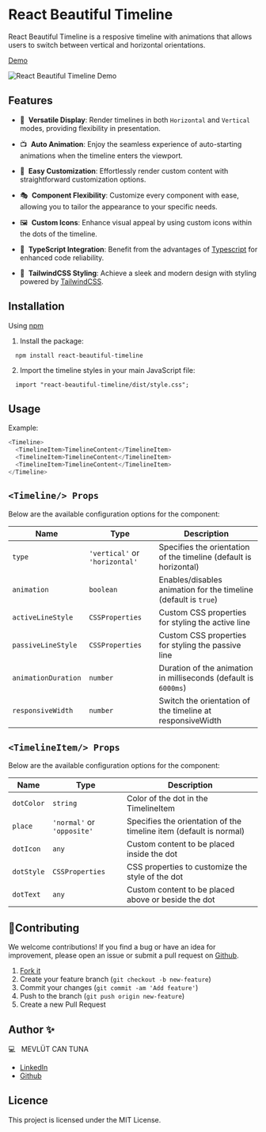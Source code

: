 # React Beautiful Timeline

React Beautiful Timeline is a resposive timeline with animations that allows users to switch between vertical and horizontal orientations.

[Demo](https://stackblitz.com/edit/react-beautiful-timeline?file=src%2FApp.tsx)

![React Beautiful Timeline Demo](https://github.com/mevlutcantuna/react-beautifult-timeline/assets/demo.gif)

## Features

- 🚥&nbsp; **Versatile Display**: Render timelines in both `Horizontal` and `Vertical` modes, providing flexibility in presentation.

- 📺&nbsp; **Auto Animation**: Enjoy the seamless experience of auto-starting animations when the timeline enters the viewport.

- 🔧&nbsp; **Easy Customization**: Effortlessly render custom content with straightforward customization options.

- 🎭&nbsp; **Component Flexibility**: Customize every component with ease, allowing you to tailor the appearance to your specific needs.

- 🖼️&nbsp; **Custom Icons**: Enhance visual appeal by using custom icons within the dots of the timeline.

- 💪&nbsp; **TypeScript Integration**: Benefit from the advantages of [Typescript](https://www.typescriptlang.org/) for enhanced code reliability.

- 🎨&nbsp; **TailwindCSS Styling**: Achieve a sleek and modern design with styling powered by [TailwindCSS](https://tailwindcss.com/).

## Installation

Using [npm](https://npmjs.com/)

1. Install the package:

```
  npm install react-beautiful-timeline
```

2. Import the timeline styles in your main JavaScript file:

```
  import "react-beautiful-timeline/dist/style.css";
```

## Usage

Example:

```javascript
<Timeline>
  <TimelineItem>TimelineContent</TimelineItem>
  <TimelineItem>TimelineContent</TimelineItem>
  <TimelineItem>TimelineContent</TimelineItem>
</Timeline>
```

## `<Timeline/> Props`

Below are the available configuration options for the component:

| Name                | Type                           | Description                                                       |
| ------------------- | ------------------------------ | ----------------------------------------------------------------- |
| `type`              | `'vertical'` or `'horizontal'` | Specifies the orientation of the timeline (default is horizontal) |
| `animation`         | `boolean`                      | Enables/disables animation for the timeline (default is `true`)   |
| `activeLineStyle`   | `CSSProperties`                | Custom CSS properties for styling the active line                 |
| `passiveLineStyle`  | `CSSProperties`                | Custom CSS properties for styling the passive line                |
| `animationDuration` | `number`                       | Duration of the animation in milliseconds (default is `6000ms`)   |
| `responsiveWidth`   | `number`                       | Switch the orientation of the timeline at responsiveWidth         |

## `<TimelineItem/> Props`

Below are the available configuration options for the component:

| Name       | Type                       | Description                                                        |
| ---------- | -------------------------- | ------------------------------------------------------------------ |
| `dotColor` | `string`                   | Color of the dot in the TimelineItem                               |
| `place`    | `'normal'` or `'opposite'` | Specifies the orientation of the timeline item (default is normal) |
| `dotIcon`  | `any`                      | Custom content to be placed inside the dot                         |
| `dotStyle` | `CSSProperties`            | CSS properties to customize the style of the dot                   |
| `dotText`  | `any`                      | Custom content to be placed above or beside the dot                |

## 🤝Contributing

We welcome contributions! If you find a bug or have an idea for improvement, please open an issue or submit a pull request on [Github](https://github.com/mevlutcantuna/react-beautiful-timeline).

1. [Fork it](https://github.com/mevlutcantuna/react-beautiful-timeline/fork)
2. Create your feature branch (`git checkout -b new-feature`)
3. Commit your changes (`git commit -am 'Add feature'`)
4. Push to the branch (`git push origin new-feature`)
5. Create a new Pull Request

## Author ✨

💻 &nbsp; MEVLÜT CAN TUNA

- [LinkedIn](https://linkedin.com/in/mevlutcantuna)
- [Github](https://www.github.com/mevlutcantuna)

## Licence

This project is licensed under the MIT License.
